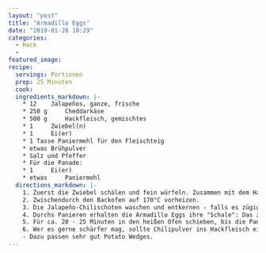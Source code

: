 ```yaml
---
layout: "post"
title: "Armadillo Eggs"
date: "2019-01-28 10:29"
categories:
  - Hack
  -
featured_image:
recipe:
  servings: Portionen
  prep: 25 Minuten
  cook:
  ingredients_markdown: |-
    * 12  	Jalapeños, ganze, frische
    * 250 g 	Cheddarkäse
    * 500 g 	Hackfleisch, gemischtes
    * 1  	Zwiebel(n)
    * 1  	Ei(er)
    * 1 Tasse Paniermehl für den Fleischteig
    * etwas	Brühpulver
    * Salz und Pfeffer
    * Für die Panade:
    * 1  	Ei(er)
    * etwas 	Paniermehl 
  directions_markdown: |-
    1. Zuerst die Zwiebel schälen und fein würfeln. Zusammen mit dem Hackfleisch, 1 Ei, etwas gekörnter Brühe, dem Paniermehl, Salz und Pfeffer zu einer Frikadellenmasse vermischen.
    2. Zwischendurch den Backofen auf 170°C vorheizen.
    3. Die Jalapeño-Chilischoten waschen und entkernen - falls es zügig gehen soll, vor dem Entkernen einfach halbieren. Den Käse so zuschneiden, dass er die Schoten möglichst gut ausfüllt, und die Schoten damit füllen. Nun die Jalapenos gleichmäßig mit der Frikadellenmasse umhüllen. Hier sorgfältig arbeiten, da die Armadillo Eggs gerne einmal einreißen. Aus demselben Grund empfiehlt es sich, hochwertigeres Hackfleisch zu verwenden, welches nicht soviel Wasser enthält und nicht so stark schrumpft.
    4. Durchs Panieren erhalten die Armadillo Eggs ihre "Schale": Das zusätzliche Ei verquirlen (kann bei Bedarf auch noch gewürzt werden). Das Hackfleisch rundum mit dem Ei benetzen und das zusätzliche Paniermehl aufbringen. Die Panade darf ruhig etwas dicker werden.
    5. Für ca. 20 - 25 Minuten in den heißen Ofen schieben, bis die Panade braun wird. Das Fett im Käse und Fleisch nimmt den Chilischoten ziemlich die Schärfe, weswegen auch ungeübte Chiliesser damit keine Probleme haben sollten.
    6. Wer es gerne schärfer mag, sollte Chilipulver ins Hackfleisch einarbeiten. Auf keinen Fall würde ich die Jalapeños durch schärfere Sorten ersetzen, weil sie wegen Dickfleischigkeit und besonderem Aroma einfach perfekt passen.
    - Dazu passen sehr gut Potato Wedges.
---
```

